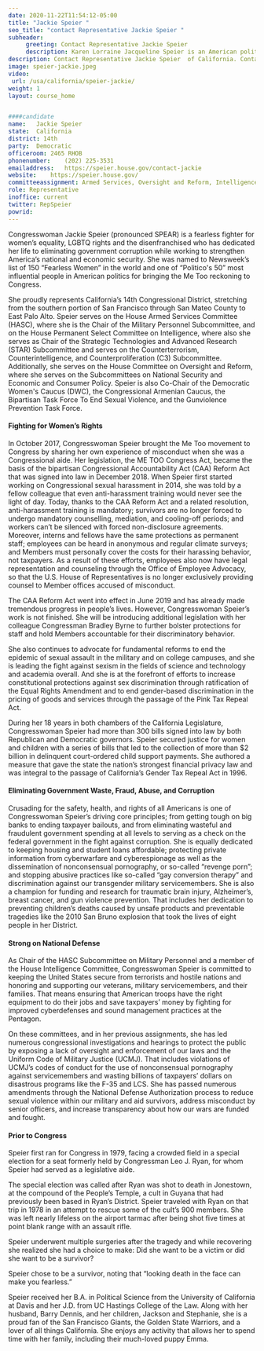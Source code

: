 ```yaml
---
date: 2020-11-22T11:54:12-05:00
title: "Jackie Speier "
seo_title: "contact Representative Jackie Speier "
subheader:
     greeting: Contact Representative Jackie Speier  
     description: Karen Lorraine Jacqueline Speier is an American politician who currently serves as a U.S. Representative for California's 14th Representativeional district, serving in Representative since 2008. She is a member of the Democratic Party.
description: Contact Representative Jackie Speier  of California. Contact information for Jackie Speier  includes email address, phone number, and mailing address.
image: speier-jackie.jpeg
video: 
 url: /usa/california/speier-jackie/
weight: 1
layout: course_home


####candidate
name:	Jackie Speier 
state:	California
district: 14th
party:	Democratic
officeroom:	2465 RHOB
phonenumber:	(202) 225-3531
emailaddress:	https://speier.house.gov/contact-jackie
website:	https://speier.house.gov/
committeeassignment: Armed Services, Oversight and Reform, Intelligence
role: Representative
inoffice: current
twitter: RepSpeier
powrid: 
---
```


Congresswoman Jackie Speier (pronounced SPEAR) is a fearless fighter for women’s equality, LGBTQ rights and the disenfranchised who has dedicated her life to eliminating government corruption while working to strengthen America’s national and economic security. She was named to Newsweek’s list of 150 “Fearless Women” in the world and one of “Politico's 50” most influential people in American politics for bringing the Me Too reckoning to Congress.

She proudly represents California’s 14th Congressional District, stretching from the southern portion of San Francisco through San Mateo County to East Palo Alto. Speier serves on the House Armed Services Committee (HASC), where she is the Chair of the Military Personnel Subcommittee, and on the House Permanent Select Committee on Intelligence, where also she serves as Chair of the Strategic Technologies and Advanced Research (STAR) Subcommittee and serves on the Counterterrorism, Counterintelligence, and Counterproliferation (C3) Subcommittee. Additionally, she serves on the House Committee on Oversight and Reform, where she serves on the Subcommittees on National Security and Economic and Consumer Policy. Speier is also Co-Chair of the Democratic Women's Caucus (DWC), the Congressional Armenian Caucus, the Bipartisan Task Force To End Sexual Violence, and the Gunviolence Prevention Task Force.

#### Fighting for Women’s Rights
In October 2017, Congresswoman Speier brought the Me Too movement to Congress by sharing her own experience of misconduct when she was a Congressional aide. Her legislation, the ME TOO Congress Act, became the basis of the bipartisan Congressional Accountability Act (CAA) Reform Act that was signed into law in December 2018. When Speier first started working on Congressional sexual harassment in 2014, she was told by a fellow colleague that even anti-harassment training would never see the light of day. Today, thanks to the CAA Reform Act and a related resolution, anti-harassment training is mandatory; survivors are no longer forced to undergo mandatory counselling, mediation, and cooling-off periods; and workers can’t be silenced with forced non-disclosure agreements. Moreover, interns and fellows have the same protections as permanent staff; employees can be heard in anonymous and regular climate surveys; and Members must personally cover the costs for their harassing behavior, not taxpayers. As a result of these efforts, employees also now have legal representation and counseling through the Office of Employee Advocacy, so that the U.S. House of Representatives is no longer exclusively providing counsel to Member offices accused of misconduct.

The CAA Reform Act went into effect in June 2019 and has already made tremendous progress in people’s lives. However, Congresswoman Speier’s work is not finished. She will be introducing additional legislation with her colleague Congressman Bradley Byrne to further bolster protections for staff and hold Members accountable for their discriminatory behavior.

She also continues to advocate for fundamental reforms to end the epidemic of sexual assault in the military and on college campuses, and she is leading the fight against sexism in the fields of science and technology and academia overall. And she is at the forefront of efforts to increase constitutional protections against sex discrimination through ratification of the Equal Rights Amendment and to end gender-based discrimination in the pricing of goods and services through the passage of the Pink Tax Repeal Act.

During her 18 years in both chambers of the California Legislature, Congresswoman Speier had more than 300 bills signed into law by both Republican and Democratic governors. Speier secured justice for women and children with a series of bills that led to the collection of more than $2 billion in delinquent court-ordered child support payments. She authored a measure that gave the state the nation’s strongest financial privacy law and was integral to the passage of California’s Gender Tax Repeal Act in 1996.

#### Eliminating Government Waste, Fraud, Abuse, and Corruption
Crusading for the safety, health, and rights of all Americans is one of Congresswoman Speier’s driving core principles; from getting tough on big banks to ending taxpayer bailouts, and from eliminating wasteful and fraudulent government spending at all levels to serving as a check on the federal government in the fight against corruption. She is equally dedicated to keeping housing and student loans affordable; protecting private information from cyberwarfare and cyberespionage as well as the dissemination of nonconsensual pornography, or so-called “revenge porn”; and stopping abusive practices like so-called “gay conversion therapy” and discrimination against our transgender military servicemembers. She is also a champion for funding and research for traumatic brain injury, Alzheimer’s, breast cancer, and gun violence prevention. That includes her dedication to preventing children’s deaths caused by unsafe products and preventable tragedies like the 2010 San Bruno explosion that took the lives of eight people in her District.

#### Strong on National Defense
As Chair of the HASC Subcommittee on Military Personnel and a member of the House Intelligence Committee, Congresswoman Speier is committed to keeping the United States secure from terrorists and hostile nations and honoring and supporting our veterans, military servicemembers, and their families. That means ensuring that American troops have the right equipment to do their jobs and save taxpayers’ money by fighting for improved cyberdefenses and sound management practices at the Pentagon.

On these committees, and in her previous assignments, she has led numerous congressional investigations and hearings to protect the public by exposing a lack of oversight and enforcement of our laws and the Uniform Code of Military Justice (UCMJ). That includes violations of UCMJ’s codes of conduct for the use of nonconsensual pornography against servicemembers and wasting billions of taxpayers’ dollars on disastrous programs like the F-35 and LCS. She has passed numerous amendments through the National Defense Authorization process to reduce sexual violence within our military and aid survivors, address misconduct by senior officers, and increase transparency about how our wars are funded and fought.

#### Prior to Congress
Speier first ran for Congress in 1979, facing a crowded field in a special election for a seat formerly held by Congressman Leo J. Ryan, for whom Speier had served as a legislative aide.

The special election was called after Ryan was shot to death in Jonestown, at the compound of the People’s Temple, a cult in Guyana that had previously been based in Ryan’s District. Speier traveled with Ryan on that trip in 1978 in an attempt to rescue some of the cult’s 900 members. She was left nearly lifeless on the airport tarmac after being shot five times at point blank range with an assault rifle.

Speier underwent multiple surgeries after the tragedy and while recovering she realized she had a choice to make: Did she want to be a victim or did she want to be a survivor?

Speier chose to be a survivor, noting that “looking death in the face can make you fearless.”

Speier received her B.A. in Political Science from the University of California at Davis and her J.D. from UC Hastings College of the Law. Along with her husband, Barry Dennis, and her children, Jackson and Stephanie, she is a proud fan of the San Francisco Giants, the Golden State Warriors, and a lover of all things California. She enjoys any activity that allows her to spend time with her family, including their much-loved puppy Emma.